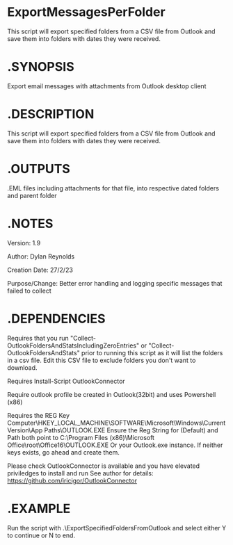 # ExportMessagesPerFolder
 This script will export specified folders from a CSV file from Outlook and   save them into folders with dates they were received.


# .SYNOPSIS

  Export email messages with attachments from Outlook desktop client
  
# .DESCRIPTION

  This script will export specified folders from a CSV file from Outlook and
  save them into folders with dates they were received.
  
# .OUTPUTS

  .EML files including attachments for that file, into respective dated folders and parent folder
  
# .NOTES

  Version:        1.9
  
  Author:         Dylan Reynolds
  
  Creation Date:  27/2/23 
  
  Purpose/Change: Better error handling and logging specific messages that failed to collect
  
  
# .DEPENDENCIES


  Requires that you run "Collect-OutlookFoldersAndStatsIncludingZeroEntries" or "Collect-OutlookFoldersAndStats"
  prior to running this script as it will list the folders in a csv file.  Edit this CSV file to exclude
  folders you don't want to download.
  

  Requires Install-Script OutlookConnector
  

  Require outlook profile be created in Outlook(32bit) and uses Powershell (x86) 
  

  Requires the REG Key Computer\HKEY_LOCAL_MACHINE\SOFTWARE\Microsoft\Windows\CurrentVersion\App Paths\OUTLOOK.EXE
  Ensure the Reg String for (Default) and Path both point to C:\Program Files (x86)\Microsoft Office\root\Office16\OUTLOOK.EXE
  Or your Outlook.exe instance.  If neither keys exists, go ahead and create them.
  
  

  Please check OutlookConnector is available and you have elevated priviledges to install and run
  See author for details: https://github.com/iricigor/OutlookConnector
  
# .EXAMPLE

  Run the script with .\ExportSpecifiedFoldersFromOutlook and select either Y to continue or N to end.

